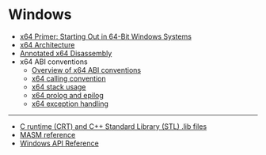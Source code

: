 Windows
=======

* [x64 Primer: Starting Out in 64-Bit Windows Systems](https://learn.microsoft.com/en-us/archive/msdn-magazine/2006/may/x64-starting-out-in-64-bit-windows-systems-with-visual-c)
* [x64 Architecture](https://learn.microsoft.com/en-us/windows-hardware/drivers/debugger/x64-architecture)
* [Annotated x64 Disassembly](https://learn.microsoft.com/en-us/windows-hardware/drivers/debugger/annotated-x64-disassembly)
* x64 ABI conventions
  - [Overview of x64 ABI conventions](https://learn.microsoft.com/en-us/cpp/build/x64-software-conventions?view=msvc-160)
  - [x64 calling convention](https://learn.microsoft.com/en-us/cpp/build/x64-calling-convention?view=msvc-160)
  - [x64 stack usage](https://learn.microsoft.com/en-us/cpp/build/stack-usage?view=msvc-160)
  - [x64 prolog and epilog](https://learn.microsoft.com/en-us/cpp/build/prolog-and-epilog?view=msvc-160)
  - [x64 exception handling](https://learn.microsoft.com/en-us/cpp/build/exception-handling-x64?view=msvc-160)

---

* [C runtime (CRT) and C++ Standard Library (STL) .lib files](https://learn.microsoft.com/en-us/cpp/c-runtime-library/crt-library-features?view=msvc-160)
* [MASM reference](https://learn.microsoft.com/en-us/cpp/assembler/masm/microsoft-macro-assembler-reference?view=msvc-160)
* [Windows API Reference](https://learn.microsoft.com/en-us/previous-versions//aa383749(v=vs.85))
